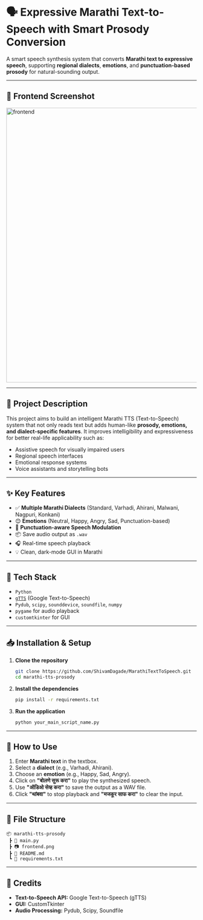 # 🗣️ Expressive Marathi Text-to-Speech with Smart Prosody Conversion

A smart speech synthesis system that converts **Marathi text to expressive speech**, supporting **regional dialects**, **emotions**, and **punctuation-based prosody** for natural-sounding output.

---

## 📸 Frontend Screenshot

<img width="1366" height="727" alt="frontend" src="https://github.com/user-attachments/assets/70712c39-56f1-42ac-99f8-278d24d0aff0" />


---

## 🧠 Project Description

This project aims to build an intelligent Marathi TTS (Text-to-Speech) system that not only reads text but adds human-like **prosody, emotions, and dialect-specific features**. It improves intelligibility and expressiveness for better real-life applicability such as:

- Assistive speech for visually impaired users
- Regional speech interfaces
- Emotional response systems
- Voice assistants and storytelling bots

---

## ✨ Key Features

- ✅ **Multiple Marathi Dialects** (Standard, Varhadi, Ahirani, Malwani, Nagpuri, Konkani)
- 😊 **Emotions** (Neutral, Happy, Angry, Sad, Punctuation-based)
- 🎤 **Punctuation-aware Speech Modulation**
- 📦 Save audio output as `.wav`
- 🎧 Real-time speech playback
- 💡 Clean, dark-mode GUI in Marathi

---

## 🔧 Tech Stack

- `Python`
- [`gTTS`](https://pypi.org/project/gTTS/) (Google Text-to-Speech)
- `Pydub`, `scipy`, `sounddevice`, `soundfile`, `numpy`
- `pygame` for audio playback
- `customtkinter` for GUI

---

## 📥 Installation & Setup

1. **Clone the repository**
   ```bash
   git clone https://github.com/ShivamDagade/MarathiTextToSpeech.git
   cd marathi-tts-prosody
   ```

2. **Install the dependencies**
   ```bash
   pip install -r requirements.txt
   ```

3. **Run the application**
   ```bash
   python your_main_script_name.py
   ```

---

## 🚀 How to Use

1. Enter **Marathi text** in the textbox.
2. Select a **dialect** (e.g., Varhadi, Ahirani).
3. Choose an **emotion** (e.g., Happy, Sad, Angry).
4. Click on **"बोलणे सुरू करा"** to play the synthesized speech.
5. Use **"ऑडिओ सेव्ह करा"** to save the output as a WAV file.
6. Click **"थांबवा"** to stop playback and **"मजकूर साफ करा"** to clear the input.

---

## 📁 File Structure

```
📦 marathi-tts-prosody
 ┣ 📜 main.py
 ┣ 📷 frontend.png
 ┣ 📜 README.md
 ┗ 📜 requirements.txt
```

---

## 🙏 Credits

- **Text-to-Speech API:** Google Text-to-Speech (gTTS)
- **GUI:** CustomTkinter
- **Audio Processing:** Pydub, Scipy, Soundfile
